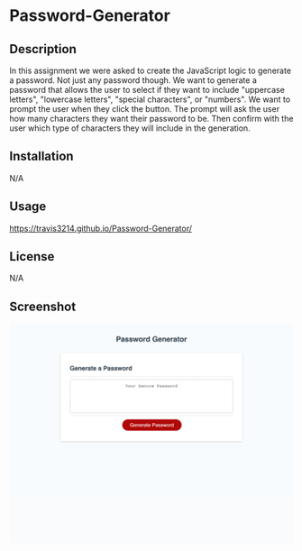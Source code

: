# Password-Generator

## Description
In this assignment we were asked to create the JavaScript logic to generate a password. Not just any password though. We want to generate a password that allows the user to select if they want to include "uppercase letters", "lowercase letters", "special characters", or "numbers". We want to prompt the user when they click the button. The prompt will ask the user how many characters they want their password to be. Then confirm with the user which type of characters they will include in the generation. 

## Installation
N/A

## Usage
https://travis3214.github.io/Password-Generator/

## License
N/A

## Screenshot
![Password-Generator](./assets/images/_Users_travis_Documents_UCF_Homework_Password-Generator_index.html.png)